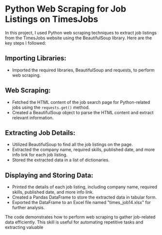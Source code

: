 # Python Web Scraping for Job Listings on TimesJobs

In this project, I used Python web scraping techniques to extract job listings from the TimesJobs website using the BeautifulSoup library. Here are the key steps I followed:

## Importing Libraries:

- Imported the required libraries, BeautifulSoup and requests, to perform web scraping.

## Web Scraping:

- Fetched the HTML content of the job search page for Python-related jobs using the `requests.get()` method.
- Created a BeautifulSoup object to parse the HTML content and extract relevant information.

## Extracting Job Details:

- Utilized BeautifulSoup to find all the job listings on the page.
- Extracted the company name, required skills, published date, and more info link for each job listing.
- Stored the extracted data in a list of dictionaries.

## Displaying and Storing Data:

- Printed the details of each job listing, including company name, required skills, published date, and more info link.
- Created a Pandas DataFrame to store the extracted data in tabular form.
- Exported the DataFrame to an Excel file named "times_job14.xlsx" for further analysis.

The code demonstrates how to perform web scraping to gather job-related data efficiently. This skill is useful for automating repetitive tasks and extracting valuable
